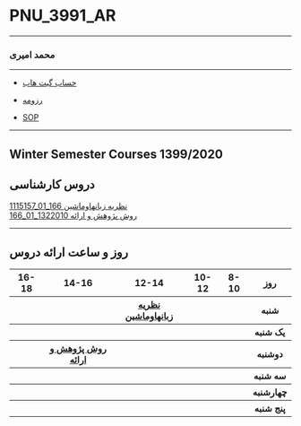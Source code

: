 # PNU_3991_AR
---------
### محمد امیری
 
---
- [حساب گیت هاب](https://github.com/mamadbatman/)

- [رزومه](https://mamadbatman.github.io/)

- [SOP](https://mamadbatman.github.io/SOP/)

------------------
## Winter Semester Courses 1399/2020

## دروس کارشناسی

[1115157_01_166 نظريه زبانهاوماشين](https://github.com/AliRazavi-edu/PNU_3991/tree/master/_BSc/Theory-of-Languages-and-Machines)
<br>
[ روش پژوهش و ارائه 1322010_01_166](https://github.com/AliRazavi-edu/PNU_3991/tree/master/_BSc/ResearchAndPresentationMethods)

--------------
## روز و ساعت ارائه دروس

<table style="width:100%">
  <tr>
    <th >16-18</th>
    <th >14-16</th>
    <th >12-14</th>
    <th>10-12</th>
    <th>8-10</th>
    <th>روز</th>
  </tr>
  <tr>
    <th ></th>
    <th ></th>
    <th > <a  href="https://github.com/AliRazavi-edu/PNU_3991/tree/master/_BSc/Theory-of-Languages-and-Machines">نظريه زبانهاوماشين</a> </th>
    <th></th>
    <th></th>
    <th>شنبه</th>
  </tr>
   <tr>
    <th ></th>
    <th ></th>
    <th></th>
    <th></th>
    <th ></th>
    <th>یک شنبه</th>
  </tr>
   <tr>
    <th ></th>
    <th ><a  href="https://github.com/AliRazavi-edu/PNU_3991/tree/master/_BSc/ResearchAndPresentationMethods">روش پژوهش و ارائه</a></th>
    <th ></th>
    <th></th>
    <th ></th>   
    <th>دوشنبه</th>
  </tr>
   <tr>
    <th ></th>
    <th ></th>
    <th></th>
    <th></th>
    <th ></th>
    <th>سه شنبه</th>
  </tr>
   <tr>
    <th ></th>
    <th ></th>
    <th></th>
    <th></th>
     <th ></th>
    <th>چهارشنبه</th>
  </tr>
   <tr>
    <th ></th>
     <th ></th>
     <th ></th>
     <th></th>
    <th></th>
    <th>پنج شنبه</th>
  </tr>
</table>
